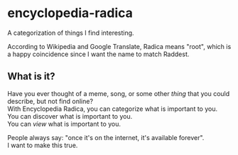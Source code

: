 # encyclopedia-radica
A categorization of things I find interesting.

According to Wikipedia and Google Translate, Radica means "root", which is a happy coincidence since I want the name to match Raddest.

## What is it?

Have you ever thought of a meme, song, or some other _thing_ that you could describe, but not find online?  
With Encyclopedia Radica, you can categorize what is important to you.  
You can discover what is important to you.  
You can _view_ what is important to you.

People always say: "once it's on the internet, it's available forever".  
I want to make this true.

